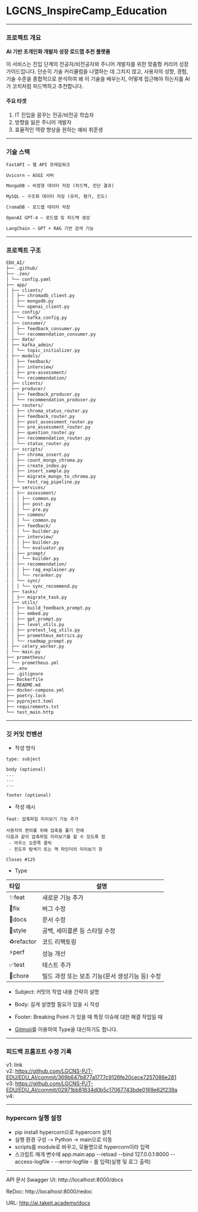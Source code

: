 # LGCNS_InspireCamp_Education
---
### 프로젝트 개요
**AI 기반 초개인화 개발자 성장 로드맵 추천 플랫폼**

이 서비스는 진입 단계의 전공자/비전공자와 주니어 개발자를 위한 맞춤형 커리어 성장 가이드입니다. 단순히 기술 커리큘럼을 나열하는 데 그치지 않고, 사용자의 성향, 경험, 기술 수준을 종합적으로 분석하여 왜 이 기술을 배우는지, 어떻게 접근해야 하는지를 AI가 코치처럼 피드백하고 추천합니다.

#### 주요 타겟
1. IT 진입을 꿈꾸는 전공/비전공 학습자
2. 방향을 잃은 주니어 개발자
3. 효율적인 역량 향상을 원하는 예비 취준생

---
### 기술 스택
```md
FastAPI – 웹 API 프레임워크

Uvicorn – ASGI 서버

MongoDB – 비정형 데이터 저장 (피드백, 진단 결과)

MySQL – 구조화 데이터 저장 (유저, 평가, 진도)

CromaDB - 로드맵 데이터 저장

OpenAI GPT-4 – 로드맵 및 피드백 생성

LangChain – GPT + RAG 기반 검색 기능


```

---
### 프로젝트 구조
```md
EDU_AI/
├── .github/
├── .zen/
│ └── config.yaml
├── app/
│ ├── clients/
│ │ ├── chromadb_client.py
│ │ ├── mongodb.py
│ │ └── openai_client.py
│ ├── config/
│ │ └── kafka_config.py
│ ├── consumer/
│ │ ├── feedback_consumer.py
│ │ └── recommendation_consumer.py
│ ├── data/
│ ├── kafka_admin/
│ │ └── topic_initializer.py
│ ├── models/
│ │ ├── feedback/
│ │ ├── interview/
│ │ ├── pre-assessment/
│ │ └── recommendation/
│ ├── clients/
│ ├── producer/
│ │ ├── feedback_producer.py
│ │ └── recommendation_producer.py
│ ├── routers/
│ │ ├── chroma_status_router.py
│ │ ├── feedback_router.py
│ │ ├── post_assessment_router.py
│ │ ├── pre_assessment_router.py
│ │ ├── question_router.py
│ │ ├── recommendation_router.py
│ │ └── status_router.py
│ ├── scripts/
│ │ ├── chroma_insert.py
│ │ ├── count_mongo_chroma.py
│ │ ├── create_index.py
│ │ ├── insert_sample.py
│ │ ├── migrate_mongo_to_chroma.py
│ │ └── test_rag_pipeline.py
│ ├── services/
│ │ ├── assessment/
│ │ │ ├── common.py
│ │ │ ├── post.py
│ │ │ └── pre.py
│ │ ├── common/
│ │ │ └── common.py
│ │ ├── feedback/
│ │ │ └── builder.py
│ │ ├── interview/
│ │ │ ├── builder.py
│ │ │ └── evaluator.py
│ │ ├── prompt/
│ │ │ └── builder.py
│ │ ├── recommendation/
│ │ │ ├── rag_explainer.py
│ │ │ └── reranker.py
│ │ └── sync/
│ │ │ └── sync_recommend.py
│ ├── tasks/
│ │ ├── migrate_task.py
│ ├── utils/
│ │ ├── build_feedback_prompt.py
│ │ ├── embed.py
│ │ ├── gpt_prompt.py
│ │ ├── level_utils.py
│ │ ├── pretest_log_utils.py
│ │ ├── prometheus_metrics.py
│ │ └── roadmap_prompt.py
│ ├── celery_worker.py
│ └── main.py
├── prometheus/
│ └── prometheus.yml
├── .env
├── .gitignore
├── Dockerfile
├── README.md
├── docker-compose.yml
├── poetry.lock
├── pyproject.toml
├── requirements.txt
└── test_main.http

```

---
### 깃 커밋 컨벤션

* 작성 방식
```
type: subject

body (optional)
...
...
...

footer (optional)
```

* 작성 예시
```
feat: 압축파일 미리보기 기능 추가

사용자의 편의를 위해 압축을 풀기 전에
다음과 같이 압축파일 미리보기를 할 수 있도록 함
 - 마우스 오른쪽 클릭
 - 윈도우 탐색기 또는 맥 파인더의 미리보기 창

Closes #125
```

* Type

| 타입 | 설명 |
| :- | - |
| ✨feat | 새로운 기능 추가 |  
| 🐛fix | 버그 수정 |  
| 📝docs | 문서 수정 |  
| 💄style | 공백, 세미콜론 등 스타일 수정 |  
| ♻️refactor | 코드 리팩토링 |  
| ⚡️perf | 성능 개선 | 
| ✅test | 테스트 추가 | 
| 👷chore | 빌드 과정 또는 보조 기능(문서 생성기능 등) 수정 | 

* Subject: 
커밋의 작업 내용 간략히 설명


* Body: 
길게 설명할 필요가 있을 시 작성


* Footer: 
Breaking Point 가 있을 때
특정 이슈에 대한 해결 작업일 때

* [Gitmoji](https://gitmoji.dev/)를 이용하여 Type을 대신하기도 합니다.

---

### 피드백 프롬프트 수정 기록
v1: link<br>
v2: https://github.com/LGCNS-PJT-EDU/EDU_AI/commit/369b647b877a1777c9126fe20cece7257086e281<br>
v3: https://github.com/LGCNS-PJT-EDU/EDU_AI/commit/02971bb81834d0b5c17067743bde0169e62f239a<br>
v4: 

---

### hypercorn 실행 설정
- pip install hypercorn으로 hypercorn 설치
- 실행 환경 구성 -> Python -> main으로 이동
- scripts를 module로 바꾸고, 모듈명으로 hypercorn이라 입력
- 스크립트 매개 변수에 app.main:app --reload --bind 127.0.0.1:8000 --access-logfile - --error-logfile - 를 입력(실행 및 로그 출력)

 ---

API 문서
Swagger UI: http://localhost:8000/docs

ReDoc: http://localhost:8000/redoc

URL: http://ai.takeit.academy/docs
